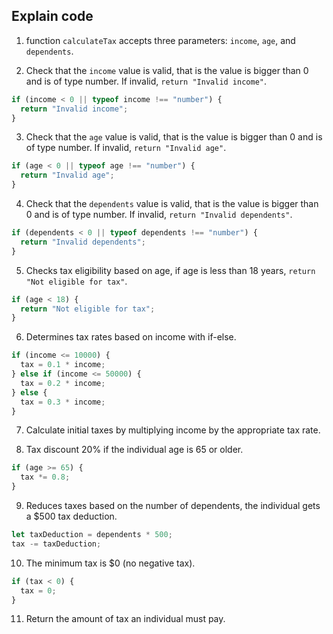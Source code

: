 ## Explain code

1. function `calculateTax` accepts three parameters: `income`, `age`, and `dependents`.

2. Check that the `income` value is valid, that is the value is bigger than 0 and is of type number. If invalid, `return "Invalid income"`.

```js
if (income < 0 || typeof income !== "number") {
  return "Invalid income";
}
```

3. Check that the `age` value is valid, that is the value is bigger than 0 and is of type number. If invalid, `return "Invalid age"`.

```js
if (age < 0 || typeof age !== "number") {
  return "Invalid age";
}
```

4. Check that the `dependents` value is valid, that is the value is bigger than 0 and is of type number. If invalid, `return "Invalid dependents"`.

```js
if (dependents < 0 || typeof dependents !== "number") {
  return "Invalid dependents";
}
```

5. Checks tax eligibility based on age, if age is less than 18 years, `return "Not eligible for tax"`.

```js
if (age < 18) {
  return "Not eligible for tax";
}
```

6. Determines tax rates based on income with if-else.

```js
if (income <= 10000) {
  tax = 0.1 * income;
} else if (income <= 50000) {
  tax = 0.2 * income;
} else {
  tax = 0.3 * income;
}
```

7. Calculate initial taxes by multiplying income by the appropriate tax rate.

8. Tax discount 20% if the individual age is 65 or older.

```js
if (age >= 65) {
  tax *= 0.8;
}
```

9. Reduces taxes based on the number of dependents, the individual gets a $500 tax deduction.

```js
let taxDeduction = dependents * 500;
tax -= taxDeduction;
```

10. The minimum tax is $0 (no negative tax).

```js
if (tax < 0) {
  tax = 0;
}
```

11. Return the amount of tax an individual must pay.
